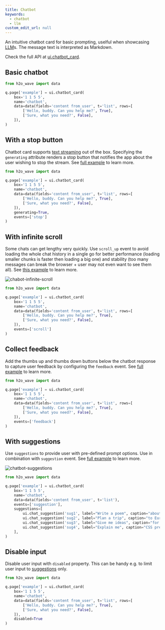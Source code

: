 ```yaml
---
title: Chatbot
keywords:
  - chatbot
  - llm
custom_edit_url: null
---
```


An intuitive chatbot card for basic prompting, uselful when showcasing [LLM](https://www.techopedia.com/definition/34948/large-language-model-llm)s. The message text is interpreted as Markdown.

Check the full API at [ui.chatbot_card](/docs/api/ui#chatbot_card).

## Basic chatbot

```py
from h2o_wave import data

q.page['example'] = ui.chatbot_card(
    box='1 1 5 5',
    name='chatbot',
    data=data(fields='content from_user', t='list', rows=[
        ['Hello, buddy. Can you help me?', True],
        ['Sure, what you need?', False],
    ]),
)
```

## With a stop button

Chatbot card supports [text streaming](/docs/examples/chatbot-stream) out of the box. Specifying the `generating` attribute renders a stop button that notifies the app about the user wishing to stop the stream. See [full example](/docs/examples/chatbot-events-stop) to learn more.

```py {11}
from h2o_wave import data

q.page['example'] = ui.chatbot_card(
    box='1 1 5 5',
    name='chatbot', 
    data=data(fields='content from_user', t='list', rows=[
        ['Hello, buddy. Can you help me?', True],
        ['Sure, what you need?', False],
    ]),
    generating=True,
    events=['stop']
)
```

## With infinite scroll

Some chats can get lengthy very quickly. Use `scroll_up` event to avoid loading the whole chat history in a single go for better performance (loading smaller chunks is faster then loading a big one) and stability (too many messages can break the browser + user may not even want to see them all). See [this example](/docs/examples/chatbot-events-scroll) to learn more.

![chabot-infinite-scroll](/img/widgets/chatbot-events-scroll.png)

```py {10} ignore
from h2o_wave import data

q.page['example'] = ui.chatbot_card(
    box='1 1 5 5',
    name='chatbot', 
    data=data(fields='content from_user', t='list', rows=[
        ['Hello, buddy. Can you help me?', True],
        ['Sure, what you need?', False],
    ]),
    events=['scroll']
)
```

## Collect feedback

Add the thumbs up and thumbs down buttons below the chatbot response to capture user feedback by configuring the `feedback` event. See [full example](/docs/examples/chatbot-events-feedback) to learn more.

```py {10}
from h2o_wave import data

q.page['example'] = ui.chatbot_card(
    box='1 1 5 5',
    name='chatbot', 
    data=data(fields='content from_user', t='list', rows=[
        ['Hello, buddy. Can you help me?', True],
        ['Sure, what you need?', False],
    ]),
    events=['feedback']
)
```

## With suggestions

Use `suggestions` to provide user with pre-defined prompt options. Use in combination with `suggestion` event. See [full example](/docs/examples/chatbot-events-suggestions) to learn more.

![chatbot-suggestions](/img/widgets/chatbot-suggestions.gif)

```py {6,7,8,9,10,11,12} ignore
from h2o_wave import data

q.page['example'] = ui.chatbot_card(
    box='1 1 5 5',
    name='chatbot', 
    data=data(fields='content from_user', t='list'),
    events=['suggestion'],
    suggestions=[
        ui.chat_suggestion('sug1', label="Write a poem", caption="about H2O Wave", icon="Edit"),
        ui.chat_suggestion('sug2', label="Plan a trip", caption="to Europe", icon="Airplane"),
        ui.chat_suggestion('sug3', label="Give me ideas", caption="for a new project", icon="Lightbulb"),
        ui.chat_suggestion('sug4', label="Explain me", caption="CSS preprocessors", icon="Code")
    ],
)
```

## Disable input

Disable user input with `disabled` property. This can be handy e.g. to limit user input to [suggestions](#with-suggestions) only.

```py {10}
from h2o_wave import data

q.page['example'] = ui.chatbot_card(
    box='1 1 5 5',
    name='chatbot', 
    data=data(fields='content from_user', t='list', rows=[
        ['Hello, buddy. Can you help me?', True],
        ['Sure, what you need?', False],
    ]),
    disabled=True
)
```
